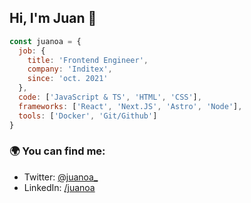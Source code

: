 ## Hi, I'm Juan 👋


```js
const juanoa = {
  job: {
    title: 'Frontend Engineer',
    company: 'Inditex',
    since: 'oct. 2021'
  },
  code: ['JavaScript & TS', 'HTML', 'CSS'],
  frameworks: ['React', 'Next.JS', 'Astro', 'Node'],
  tools: ['Docker', 'Git/Github']
}
```

### 🌍 You can find me:
- Twitter: [@juanoa_](https://twitter.com/juanoa_)
- LinkedIn: [/juanoa](http://linkedin.com/in/juanoa/)
